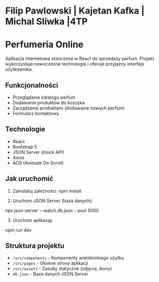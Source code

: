 # Filip Pawlowski | Kajetan Kafka | Michal Sliwka |4TP
# Perfumeria Online

Aplikacja internetowa stworzona w React do sprzedaży perfum. Projekt wykorzystuje nowoczesne technologie i oferuje przyjazny interfejs użytkownika.

## Funkcjonalności

- Przeglądanie katalogu perfum
- Dodawanie produktów do koszyka
- Zarządzanie produktami (dodawanie nowych perfum)
- Formularz kontaktowy

## Technologie

- React
- Bootstrap 5
- JSON Server (mock API)
- Axios
- AOS (Animate On Scroll)

## Jak uruchomić

1. Zainstaluj zależności:
npm install

2. Uruchom JSON Server (baza danych):

npx json-server --watch db.json --port 5000


3. Uruchom aplikację:

npm run dev

## Struktura projektu

- `/src/components` - Komponenty wielokrotnego użytku
- `/src/pages` - Główne strony aplikacji
- `/src/assets` - Zasoby statyczne (zdjęcia, ikony)
- `db.json` - Baza danych JSON Server



